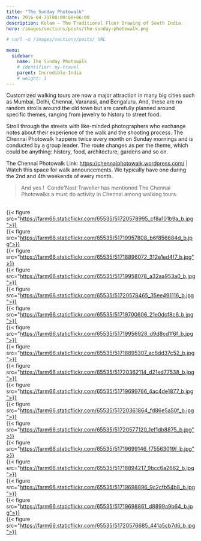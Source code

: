 ```yaml
---
title: "The Sunday Photowalk"
date: 2016-04-21T08:00:00+06:00
description: Kolam – The Traditional Floor Drawing of South India.
hero: /images/sections/posts/the-sunday-photowalk.png

# curl -o /images/sections/posts/ URL

menu:
  sidebar:
    name: The Sunday Photowalk
    # identifier: my-travel
    parent: Incredible-India
    # weight: 1
---
```


Customized walking tours are now a major attraction in many big cities such as Mumbai, Delhi, Chennai, Varanasi, and Bengaluru. And, these are no random strolls around the old town but are carefully planned around specific themes, ranging from jewelry to history to street food.

Stroll through the streets with like-minded photographers who exchange notes about their experience of the walk and the shooting process. The Chennai Photowalk happens twice every month on Sunday mornings and is conducted by a group leader. The route changes as per the theme, which could be anything: history, food, architecture, gardens and so on.

The Chennai Photowalk Link: https://chennaiphotowalk.wordpress.com/ | Watch this space for walk announcements. We typically have one during the 2nd and 4th weekends of every month.

>And yes !  Conde'Nast Traveller has mentioned The Chennai Photowalks a must do activity in Chennai among walking tours.

<br /> {{< figure src="https://farm66.staticflickr.com/65535/51720578995_cf8a101b9a_b.jpg">}}
<br /> {{< figure src="https://farm66.staticflickr.com/65535/51719957808_b6f856684d_b.jpg">}}
<br /> {{< figure src="https://farm66.staticflickr.com/65535/51718896072_312e1ed4f7_b.jpg">}}
<br /> {{< figure src="https://farm66.staticflickr.com/65535/51719958078_a32aa953a0_b.jpg">}}
<br /> {{< figure src="https://farm66.staticflickr.com/65535/51720578465_35ee491116_b.jpg">}}
<br /> {{< figure src="https://farm66.staticflickr.com/65535/51719700606_21e0dcf8c6_b.jpg">}}
<br /> {{< figure src="https://farm66.staticflickr.com/65535/51719956928_d9d8cd1f6f_b.jpg">}}
<br /> {{< figure src="https://farm66.staticflickr.com/65535/51718895307_ac6dd37c52_b.jpg">}}
<br /> {{< figure src="https://farm66.staticflickr.com/65535/51720362114_d21ed77538_b.jpg">}}
<br /> {{< figure src="https://farm66.staticflickr.com/65535/51719699766_4ac4de1877_b.jpg">}}
<br /> {{< figure src="https://farm66.staticflickr.com/65535/51720361864_fd86e5a50f_b.jpg">}}
<br /> {{< figure src="https://farm66.staticflickr.com/65535/51720577120_1ef1db8875_b.jpg">}}
<br /> {{< figure src="https://farm66.staticflickr.com/65535/51719699146_f75563019f_b.jpg">}}
<br /> {{< figure src="https://farm66.staticflickr.com/65535/51718894217_9bcc6a2662_b.jpg">}}
<br /> {{< figure src="https://farm66.staticflickr.com/65535/51719698896_9c2cfb54b8_b.jpg">}}
<br /> {{< figure src="https://farm66.staticflickr.com/65535/51719698861_d8899a9b64_b.jpg">}}
<br /> {{< figure src="https://farm66.staticflickr.com/65535/51720576685_441a5cb7d6_b.jpg">}}